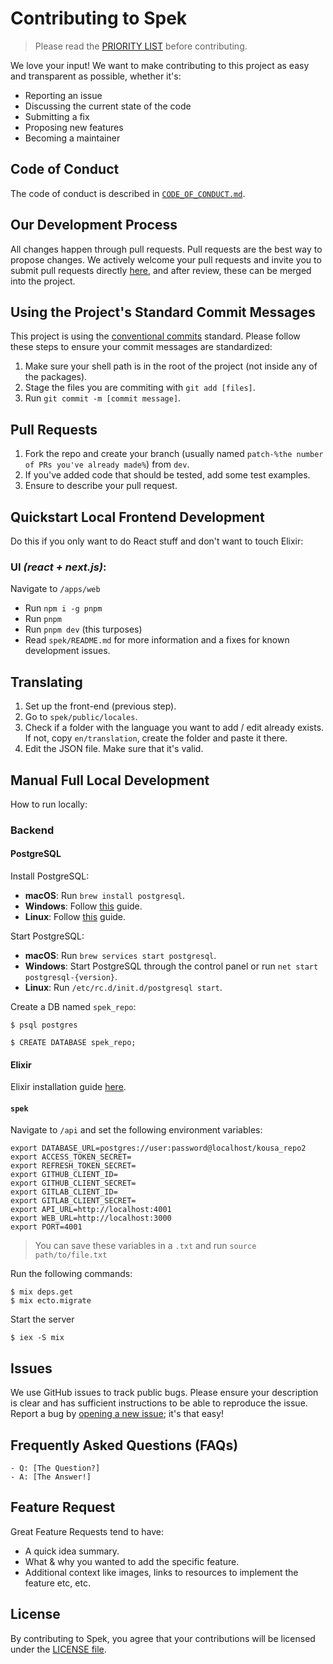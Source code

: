 # Contributing to Spek

> Please read the [PRIORITY LIST](https://github.com/irere123/spek/issues/1969) before contributing.

We love your input! We want to make contributing to this project as easy and transparent as possible, whether it's:

- Reporting an issue
- Discussing the current state of the code
- Submitting a fix
- Proposing new features
- Becoming a maintainer

## Code of Conduct

The code of conduct is described in [`CODE_OF_CONDUCT.md`](CODE_OF_CONDUCT.md).

## Our Development Process

All changes happen through pull requests. Pull requests are the best way to propose changes. We actively welcome your pull requests and invite you to submit pull requests directly [here](https://github.com/irere123/spek/pulls), and after review, these can be merged into the project.

## Using the Project's Standard Commit Messages

This project is using the [conventional commits](https://www.conventionalcommits.org/en/v1.0.0-beta.2/) standard. Please follow these steps to ensure your
commit messages are standardized:

1. Make sure your shell path is in the root of the project (not inside any of the packages).
2. Stage the files you are commiting with `git add [files]`.
3. Run `git commit -m [commit message]`.

## Pull Requests

1. Fork the repo and create your branch (usually named `patch-%the number of PRs you've already made%`) from `dev`.
2. If you've added code that should be tested, add some test examples.
3. Ensure to describe your pull request.

## Quickstart Local Frontend Development

Do this if you only want to do React stuff and don't want to touch Elixir:

### UI _(react + next.js)_:

Navigate to `/apps/web`

- Run `npm i -g pnpm`
- Run `pnpm`
- Run `pnpm dev` (this turposes)
- Read `spek/README.md` for more information and a fixes for known development issues.

## Translating

1. Set up the front-end (previous step).
2. Go to `spek/public/locales`.
3. Check if a folder with the language you want to add / edit already exists. If not, copy `en/translation`, create the folder and paste it there.
4. Edit the JSON file. Make sure that it's valid.

## Manual Full Local Development

How to run locally:

### Backend

#### PostgreSQL

Install PostgreSQL:

- **macOS**: Run `brew install postgresql`.
- **Windows**: Follow [this](https://www.postgresqltutorial.com/install-postgresql/) guide.
- **Linux**: Follow [this](https://www.postgresqltutorial.com/install-postgresql-linux/) guide.

Start PostgreSQL:

- **macOS**: Run `brew services start postgresql`.
- **Windows**: Start PostgreSQL through the control panel or run `net start postgresql-{version}`.
- **Linux**: Run `/etc/rc.d/init.d/postgresql start`.

Create a DB named `spek_repo`:

```shell
$ psql postgres

$ CREATE DATABASE spek_repo;
```

#### Elixir

Elixir installation guide [here](https://elixir-lang.org/install.html).

#### `spek`

Navigate to `/api` and set the following environment variables:

```
export DATABASE_URL=postgres://user:password@localhost/kousa_repo2
export ACCESS_TOKEN_SECRET=
export REFRESH_TOKEN_SECRET=
export GITHUB_CLIENT_ID=
export GITHUB_CLIENT_SECRET=
export GITLAB_CLIENT_ID=
export GITLAB_CLIENT_SECRET=
export API_URL=http://localhost:4001
export WEB_URL=http://localhost:3000
export PORT=4001
```

> You can save these variables in a `.txt` and run `source path/to/file.txt`

Run the following commands:

```shell
$ mix deps.get
$ mix ecto.migrate
```

Start the server

```shell
$ iex -S mix
```

## Issues

We use GitHub issues to track public bugs. Please ensure your description is
clear and has sufficient instructions to be able to reproduce the issue. Report a bug by <a href="https://github.com/irere123/spek/issues">opening a new issue</a>; it's that easy!

## Frequently Asked Questions (FAQs)

<!--- I thought it would be great to have a list of FAQs for the project to help save time for new contributors--->

    - Q: [The Question?]
    - A: [The Answer!]

## Feature Request

Great Feature Requests tend to have:

- A quick idea summary.
- What & why you wanted to add the specific feature.
- Additional context like images, links to resources to implement the feature etc, etc.

## License

By contributing to Spek, you agree that your contributions will be licensed
under the [LICENSE file](LICENSE).
